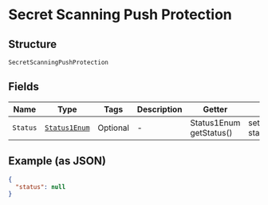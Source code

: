 
# Secret Scanning Push Protection

## Structure

`SecretScanningPushProtection`

## Fields

| Name | Type | Tags | Description | Getter | Setter |
|  --- | --- | --- | --- | --- | --- |
| `Status` | [`Status1Enum`](../../doc/models/status-1-enum.md) | Optional | - | Status1Enum getStatus() | setStatus(Status1Enum status) |

## Example (as JSON)

```json
{
  "status": null
}
```

